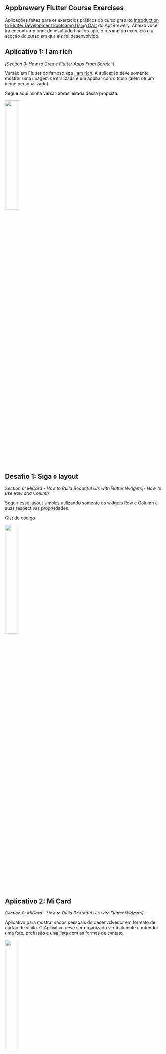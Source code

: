 ## Appbrewery Flutter Course Exercises
Aplicações feitas para os exercícios práticos do curso gratuito [Introduction to Flutter Development Bootcamp Using Dart](https://www.appbrewery.co/p/flutter-development-bootcamp-with-dart1) do AppBrewery.
Abaixo você irá encontrar o print do resultado final do app, o resumo do exercício e a secção do curso em que ele foi desenvolvido.



## Aplicativo 1: I am rich 
*[Section 3: How to Create Flutter Apps From Scratch]*

Versão em Flutter do famoso app [I am rich](https://en.wikipedia.org/wiki/I_Am_Rich). A  aplicação deve somente mostrar uma imagem centralizada e um appbar com o título (além de um ícone personalizado).

Segue aqui minha versão abrasileirada dessa proposta:

<img src="https://i.ibb.co/Dbg38WK/app1.jpg" width="30%">

## Desafio 1: Siga o layout 
*Section 6: MiCard - How to Build Beautiful UIs with Flutter Widgets]- How to use Row and Column*

Seguir esse layout simples utilizando somente os widgets Row e Column e suas respectivas propriedades.

[Gist do código](https://gist.github.com/baiana/17192445c8e23b9ca1ba831f0f59a2f1)

<img src="https://i.ibb.co/F0jxR1F/16dfca75-a3aa-4cec-b459-501b8c710d56.jpg" width="30%">

## Aplicativo 2: Mi Card 
*Section 6: MiCard - How to Build Beautiful UIs with Flutter Widgets]*

Aplicativo para mostrar dados pessoais do desenvolvedor em formato de cartão de visita. 
O Aplicativo deve ser organizado verticalmente contendo: uma foto, profissão e uma lista com as formas de contato.

<img src="https://i.ibb.co/Lt42c2g/e0b96c9d-3da4-40ac-bb21-2dd9a52f18e6.jpg" width="30%">
